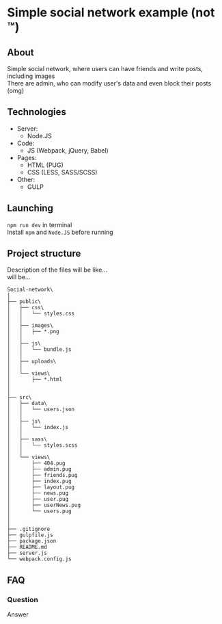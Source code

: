 # Simple social network example (not ™)

## About

Simple social network, where users can have friends and write posts, including images<br/>
There are admin, who can modify user's data and even block their posts (omg)

## Technologies

- Server:
    - Node.JS
- Code:
    - JS (Webpack, jQuery, Babel)
- Pages:
    - HTML (PUG)
    - CSS (LESS, SASS/SCSS)
- Other:
    - GULP

## Launching

`npm run dev` in terminal <br/>
Install `npm` and `Node.JS` before running

## Project structure

Description of the files will be like...  
will be...

```
Social-network\
│
├── public\
│   ├── css\
│   │   └── styles.css
│   │
│   ├── images\
│   │   ├── *.png
│   │
│   ├── js\
│   │   └── bundle.js
│   │
│   ├── uploads\
│   │
│   └── views\
│       ├── *.html
│
│
├── src\
│   ├── data\
│   │   └── users.json
│   │
│   ├── js\
│   │   └── index.js
│   │
│   ├── sass\
│   │   └── styles.scss
│   │
│   └── views\
│       ├── 404.pug
│       ├── admin.pug
│       ├── friends.pug
│       ├── index.pug
│       ├── layout.pug
│       ├── news.pug
│       ├── user.pug
│       ├── userNews.pug
│       └── users.pug
│
│
├── .gitignore
├── gulpfile.js
├── package.json
├── README.md
├── server.js
└── webpack.config.js
```

## FAQ

### Question

Answer
